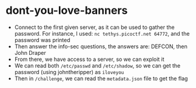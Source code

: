 # dont-you-love-banners
- Connect to the first given server, as it can be used to gather the password. For instance, I used: `nc tethys.picoctf.net 64772`, and the password was printed
- Then answer the info-sec questions, the answers are: DEFCON, then John Draper
- From there, we have access to a server, so we can exploit it
- We can read both `/etc/passwd` and `/etc/shadow`, so we can get the password (using johntheripper) as `iloveyou`
- Then in `/challenge`, we can read the `metadata.json` file to get the flag